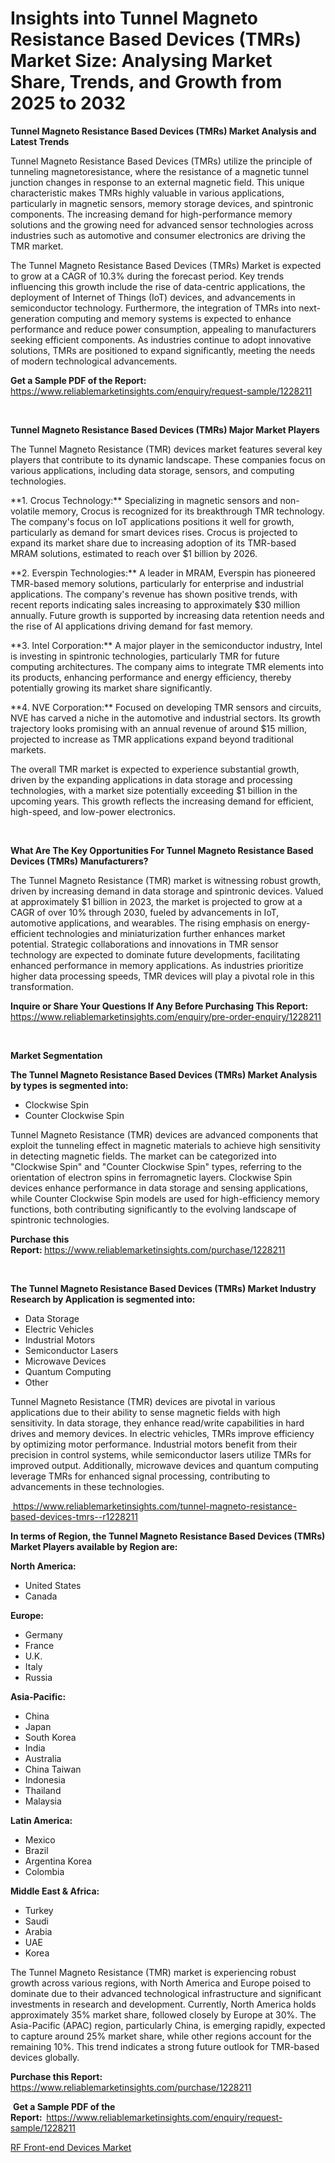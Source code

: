 <p><h1>Insights into Tunnel Magneto Resistance Based Devices (TMRs) Market Size: Analysing Market Share, Trends, and Growth from 2025 to 2032</h1></p><p><strong>Tunnel Magneto Resistance Based Devices (TMRs) Market Analysis and Latest Trends</strong></p>
<p><p>Tunnel Magneto Resistance Based Devices (TMRs) utilize the principle of tunneling magnetoresistance, where the resistance of a magnetic tunnel junction changes in response to an external magnetic field. This unique characteristic makes TMRs highly valuable in various applications, particularly in magnetic sensors, memory storage devices, and spintronic components. The increasing demand for high-performance memory solutions and the growing need for advanced sensor technologies across industries such as automotive and consumer electronics are driving the TMR market.</p><p>The Tunnel Magneto Resistance Based Devices (TMRs) Market is expected to grow at a CAGR of 10.3% during the forecast period. Key trends influencing this growth include the rise of data-centric applications, the deployment of Internet of Things (IoT) devices, and advancements in semiconductor technology. Furthermore, the integration of TMRs into next-generation computing and memory systems is expected to enhance performance and reduce power consumption, appealing to manufacturers seeking efficient components. As industries continue to adopt innovative solutions, TMRs are positioned to expand significantly, meeting the needs of modern technological advancements.</p></p>
<p><strong>Get a Sample PDF of the Report:&nbsp;</strong> <a href="https://www.reliablemarketinsights.com/enquiry/request-sample/1228211?utm_campaign=2183&utm_medium=2&utm_source=Github&utm_content=ia&utm_term=06042025&utm_id=tunnel-magneto-resistance-based-devices-tmrs">https://www.reliablemarketinsights.com/enquiry/request-sample/1228211</a></p>
<p>&nbsp;</p>
<p><strong>Tunnel Magneto Resistance Based Devices (TMRs) Major Market Players</strong></p>
<p><p>The Tunnel Magneto Resistance (TMR) devices market features several key players that contribute to its dynamic landscape. These companies focus on various applications, including data storage, sensors, and computing technologies. </p><p>**1. Crocus Technology:** Specializing in magnetic sensors and non-volatile memory, Crocus is recognized for its breakthrough TMR technology. The company's focus on IoT applications positions it well for growth, particularly as demand for smart devices rises. Crocus is projected to expand its market share due to increasing adoption of its TMR-based MRAM solutions, estimated to reach over $1 billion by 2026.</p><p>**2. Everspin Technologies:** A leader in MRAM, Everspin has pioneered TMR-based memory solutions, particularly for enterprise and industrial applications. The company's revenue has shown positive trends, with recent reports indicating sales increasing to approximately $30 million annually. Future growth is supported by increasing data retention needs and the rise of AI applications driving demand for fast memory.</p><p>**3. Intel Corporation:** A major player in the semiconductor industry, Intel is investing in spintronic technologies, particularly TMR for future computing architectures. The company aims to integrate TMR elements into its products, enhancing performance and energy efficiency, thereby potentially growing its market share significantly.</p><p>**4. NVE Corporation:** Focused on developing TMR sensors and circuits, NVE has carved a niche in the automotive and industrial sectors. Its growth trajectory looks promising with an annual revenue of around $15 million, projected to increase as TMR applications expand beyond traditional markets.</p><p>The overall TMR market is expected to experience substantial growth, driven by the expanding applications in data storage and processing technologies, with a market size potentially exceeding $1 billion in the upcoming years. This growth reflects the increasing demand for efficient, high-speed, and low-power electronics.</p></p>
<p>&nbsp;</p>
<p><strong>What Are The Key Opportunities For Tunnel Magneto Resistance Based Devices (TMRs) Manufacturers?</strong></p>
<p><p>The Tunnel Magneto Resistance (TMR) market is witnessing robust growth, driven by increasing demand in data storage and spintronic devices. Valued at approximately $1 billion in 2023, the market is projected to grow at a CAGR of over 10% through 2030, fueled by advancements in IoT, automotive applications, and wearables. The rising emphasis on energy-efficient technologies and miniaturization further enhances market potential. Strategic collaborations and innovations in TMR sensor technology are expected to dominate future developments, facilitating enhanced performance in memory applications. As industries prioritize higher data processing speeds, TMR devices will play a pivotal role in this transformation.</p></p>
<p><strong>Inquire or Share Your Questions If Any Before Purchasing This Report:</strong> <a href="https://www.reliablemarketinsights.com/enquiry/pre-order-enquiry/1228211?utm_campaign=2183&utm_medium=2&utm_source=Github&utm_content=ia&utm_term=06042025&utm_id=tunnel-magneto-resistance-based-devices-tmrs">https://www.reliablemarketinsights.com/enquiry/pre-order-enquiry/1228211</a></p>
<p>&nbsp;</p>
<p><strong>Market Segmentation</strong></p>
<p><strong>The Tunnel Magneto Resistance Based Devices (TMRs) Market Analysis by types is segmented into:</strong></p>
<p><ul><li>Clockwise Spin</li><li>Counter Clockwise Spin</li></ul></p>
<p><p>Tunnel Magneto Resistance (TMR) devices are advanced components that exploit the tunneling effect in magnetic materials to achieve high sensitivity in detecting magnetic fields. The market can be categorized into "Clockwise Spin" and "Counter Clockwise Spin" types, referring to the orientation of electron spins in ferromagnetic layers. Clockwise Spin devices enhance performance in data storage and sensing applications, while Counter Clockwise Spin models are used for high-efficiency memory functions, both contributing significantly to the evolving landscape of spintronic technologies.</p></p>
<p><strong>Purchase this Report:&nbsp;</strong><a href="https://www.reliablemarketinsights.com/purchase/1228211?utm_campaign=2183&utm_medium=2&utm_source=Github&utm_content=ia&utm_term=06042025&utm_id=tunnel-magneto-resistance-based-devices-tmrs">https://www.reliablemarketinsights.com/purchase/1228211</a></p>
<p>&nbsp;</p>
<p><strong>The Tunnel Magneto Resistance Based Devices (TMRs) Market Industry Research by Application is segmented into:</strong></p>
<p><ul><li>Data Storage</li><li>Electric Vehicles</li><li>Industrial Motors</li><li>Semiconductor Lasers</li><li>Microwave Devices</li><li>Quantum Computing</li><li>Other</li></ul></p>
<p><p>Tunnel Magneto Resistance (TMR) devices are pivotal in various applications due to their ability to sense magnetic fields with high sensitivity. In data storage, they enhance read/write capabilities in hard drives and memory devices. In electric vehicles, TMRs improve efficiency by optimizing motor performance. Industrial motors benefit from their precision in control systems, while semiconductor lasers utilize TMRs for improved output. Additionally, microwave devices and quantum computing leverage TMRs for enhanced signal processing, contributing to advancements in these technologies.</p></p>
<p><a href="https://www.reliablemarketinsights.com/tunnel-magneto-resistance-based-devices-tmrs--r1228211?utm_campaign=2183&utm_medium=2&utm_source=Github&utm_content=ia&utm_term=06042025&utm_id=tunnel-magneto-resistance-based-devices-tmrs">&nbsp;https://www.reliablemarketinsights.com/tunnel-magneto-resistance-based-devices-tmrs--r1228211</a></p>
<p><strong>In terms of Region, the Tunnel Magneto Resistance Based Devices (TMRs) Market Players available by Region are:</strong></p>
<p>
    <p> <strong> North America: </strong>
        <ul>
            <li>United States</li>
            <li>Canada</li>
        </ul>
        </p> 
    <p> <strong> Europe: </strong>
        <ul>
            <li>Germany</li>
            <li>France</li>
            <li>U.K.</li>
            <li>Italy</li>
            <li>Russia</li>
        </ul>
        </p> 
    <p> <strong> Asia-Pacific: </strong>
        <ul>
            <li>China</li>
            <li>Japan</li>
            <li>South Korea</li>
            <li>India</li>
            <li>Australia</li>
            <li>China Taiwan</li>
            <li>Indonesia</li>
            <li>Thailand</li>
            <li>Malaysia</li>
        </ul>
        </p> 
    <p> <strong> Latin America: </strong>
        <ul>
            <li>Mexico</li>
            <li>Brazil</li>
            <li>Argentina Korea</li>
            <li>Colombia</li>
        </ul>
        </p> 
    <p> <strong> Middle East & Africa: </strong>
        <ul>
            <li>Turkey</li>
            <li>Saudi</li>
            <li>Arabia</li>
            <li>UAE</li>
            <li>Korea</li>
        </ul>
    </p>
    </p>
<p><p>The Tunnel Magneto Resistance (TMR) market is experiencing robust growth across various regions, with North America and Europe poised to dominate due to their advanced technological infrastructure and significant investments in research and development. Currently, North America holds approximately 35% market share, followed closely by Europe at 30%. The Asia-Pacific (APAC) region, particularly China, is emerging rapidly, expected to capture around 25% market share, while other regions account for the remaining 10%. This trend indicates a strong future outlook for TMR-based devices globally.</p></p>
<p><strong>Purchase this Report: </strong><a href="https://www.reliablemarketinsights.com/purchase/1228211?utm_campaign=2183&utm_medium=2&utm_source=Github&utm_content=ia&utm_term=06042025&utm_id=tunnel-magneto-resistance-based-devices-tmrs">https://www.reliablemarketinsights.com/purchase/1228211</a></p>
<p>&nbsp;<strong>Get a Sample PDF of the Report:&nbsp;&nbsp;</strong><a href="https://www.reliablemarketinsights.com/enquiry/request-sample/1228211?utm_campaign=2183&utm_medium=2&utm_source=Github&utm_content=ia&utm_term=06042025&utm_id=tunnel-magneto-resistance-based-devices-tmrs">https://www.reliablemarketinsights.com/enquiry/request-sample/1228211</a></p>
<p><strong></strong></p>
<p><p><a href="https://github.com/SanjidaKhan901/Market-Research-Report-List-2/blob/main/rf-front-end-devices-market.md?utm_campaign=2183&utm_medium=2&utm_source=Github&utm_content=ia&utm_term=06042025&utm_id=tunnel-magneto-resistance-based-devices-tmrs">RF Front-end Devices Market</a></p></p>